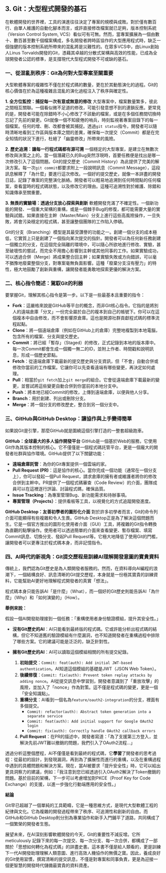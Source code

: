 ## 3. Git：大型程式開發的基石

在軟體開發的世界裡，工具的演進往往決定了專案的規模與成敗。對於僅有數百行、由單人維護的自動化腳本而言，或許直接修改檔案就已足夠，版本控制系統（Version Control System, VCS）看似可有可無。然而，當專案擴展為一個由數十、數百甚至數千個檔案構成，多名開發者跨時區協作的大型應用程式時，缺乏一個強健的版本控制系統所帶來的混亂將是災難性的。在眾多VCS中，由Linux創始人Linus Torvalds開發的Git，憑藉其卓越的分散式架構與高效的性能，已成為全球開發者公認的標準，是支撐現代大型程式開發不可或缺的基石。

### 一、從混亂到秩序：Git為何對大型專案至關重要

大型軟體專案的複雜性不僅在於程式碼的數量，更在於其動態演化的過程。Git的核心價值在於為這種複雜且混亂的演化過程注入了秩序與確定性。

**1. 全方位監控：捕捉每一次有意或無意的修改**
大型專案中，檔案數量繁多，彼此之間相互關聯。一個看似微不足道的修改，可能引發意想不到的連鎖反應。更常見的是，開發者可能在除錯時不小心修改了不該動的檔案，或是在多個任務間切換時忘記了先前的變更。Git就像一個不知疲倦的哨兵，時刻監視著專案目錄下的每一個檔案。任何的增、刪、改都會被其捕捉。透過`git status`指令，開發者可以隨時清晰地看到工作區與版本庫之間的差異，確保每一次提交（Commit）都是在完全知情的狀況下進行，杜絕了「幽靈修改」所帶來的風險。

**2. 歷史追溯：讓每一行程式碼都有源可溯**
一個穩定的大型專案，是建立在無數次修改與決策之上的。當一個潛藏已久的Bug突然浮現時，首要任務便是找出是哪一次修改引入了這個問題。Git的提交歷史（Commit History）為此提供了完美的解決方案。每一次`git commit`都要求附上一段說明訊息（Commit Message），這段訊息解釋了「為什麼」要進行這次修改。一個好的提交歷史，就像一本詳盡的開發日誌，記錄了專案的完整演化脈絡。開發者可以輕易地追溯到任何時間點的任何檔案，查看當時的程式碼狀態，以及修改它的理由。這種可追溯性對於維護、除錯和知識傳承至關重要。

**3. 無畏的實驗場：透過分支放心探索與創新**
軟體開發充滿了不確定性。一個新功能的開發、一個重大架構的重構，或是一個棘手Bug的修復，都可能需要大量的實驗與試錯。如果直接在主幹（Master/Main）分支上進行這些高風險操作，一旦失敗，將會污染穩定的程式碼，甚至讓整個團隊的工作陷入停頓。

Git的分支（Branching）模型是其最受讚譽的功能之一。創建一個分支的成本極低，它實質上只是創建了一個指向某次提交的指針。開發者可以為任何新任務創建一個獨立的分支，在這個完全隔離的環境中，可以隨心所欲地進行修改、實驗，甚至破壞性的嘗試，而完全不用擔心影響到主幹或其他同事的工作。如果實驗成功，可以透過合併（Merge）將成果整合回主幹；如果實驗失敗或方向錯誤，可以毫不猶豫地廢棄整個分支，對專案毫無負面影響。這種「廢棄分支沒有壓力」的特性，極大地鼓勵了創新與重構，讓開發者能勇敢地探索更優的解決方案。

### 二、核心指令簡述：駕馭Git的利器

要掌握Git，理解其核心指令是第一步。以下是一些最基本且重要的指令：

*   **Fork**：這嚴格來說是GitHub等平台的概念，而非Git核心指令。它指的是將別人的遠端倉庫「分叉」一份完全屬於自己的複本到自己的帳號下。你可以在這個複本中自由修改，而不會影響原倉庫。這也是開源社群貢獻程式碼的標準流程起點。
*   **Clone**：將一個遠端倉庫（例如在GitHub上的倉庫）完整地複製到本地電腦，包含所有的檔案、分支與提交歷史。
*   **Commit**：將已經「暫存」（Staged）的修改，正式記錄到本地的版本庫中。每一次Commit都會生成一個獨一無二的ID，並附上作者、時間戳和說明訊息，形成一個歷史節點。
*   **Fetch**：從遠端倉庫下載最新的提交歷史與分支資訊，但「不會」自動合併或修改你當前的工作檔案。它讓你可以先查看遠端有哪些變更，再決定如何處理。
*   **Pull**：相當於`git fetch`加上`git merge`的組合。它會從遠端倉庫下載最新的變更，並嘗試將這些變更自動合併到你當前的本地分支中。
*   **Push**：將本地已經Commit的修改，上傳到遠端倉庫，以便與他人分享。
*   **Branch**：用於創建、列出或刪除分支。
*   **Merge**：將一個分支的修改歷史，整合到另一個分支中。

### 三、GitHub與GitHub Desktop：讓協作與上手變得簡單

如果說Git是引擎，那麼GitHub就是圍繞這個引擎打造的一整套超級跑車。

**GitHub：全球最大的多人協作開發平台**
GitHub是一個基於Web的服務，它使用Git作為其版本控制的核心。它不僅僅是一個程式碼託管平台，更是一個龐大的開發者社群與協作環境。GitHub提供了以下關鍵功能：

*   **遠端倉庫託管**：為你的Git專案提供一個雲端的家。
*   **Pull Request (PR)**：這是協作的核心。當你完成一個功能（通常在一個分支上），你可以發起一個Pull Request，請求倉庫的擁有者或維護者將你的修改合併到主幹中。PR提供了一個程式碼審查（Code Review）的介面，團隊成員可以在這裡逐行評論、討論程式碼，確保品質。
*   **Issue Tracking**：為專案管理Bug、新功能需求和待辦事項。
*   **專案管理（Projects）**：提供看板等工具，以視覺化的方式追蹤開發進度。

**GitHub Desktop：友善初學者的圖形化介面**
對於許多初學者而言，Git的命令列介面可能顯得有些複雜和令人生畏。GitHub Desktop正是為了解決這個問題而生。它是一個官方推出的圖形化使用者介面（GUI）工具，將複雜的Git指令轉換為直觀的點擊操作。使用者可以透過簡單的介面來查看變更、暫存檔案、填寫Commit訊息、切換分支、發起Pull Request等。它極大地降低了使用Git的門檻，讓開發者可以更專注於程式碼本身，而非記憶指令。

### 四、AI時代的新視角：Git提交歷程是訓練AI理解開發意圖的寶貴資料

傳統上，我們認為Git歷史是為人類開發者服務的。然而，在資料導向AI編程的浪潮下，一個結構良好、訊息清晰的Git提交歷程，本身就是一份極其寶貴的訓練資料，它能幫助AI更好地理解程式開發者的真實「想法」。

程式碼本身只能告訴AI「是什麼」（What），而一個好的Git歷史則能告訴AI「為什麼」（Why）和「如何演變的」（How）。

**舉例來說：**

假設一個AI開發助理接到一個任務：「重構使用者身份驗證模組，提升其安全性。」

*   **沒有Git歷史的AI**：AI只能看到最終版的程式碼。它或許能分析出程式碼的結構，但它不知道舊的驗證模組有什麼漏洞，也不知道開發者在重構過程中排除了哪些方案。它的建議可能是泛泛的，缺乏針對性。

*   **擁有Git歷史的AI**：AI可以讀取這個模組相關的所有提交紀錄。
    1.  **初始提交**：`Commit: feat(auth): Add initial JWT-based authentication`。AI知道這個模組的基礎是JWT（JSON Web Token）。
    2.  **後續修復**：`Commit: fix(auth): Prevent token replay attacks by adding nonce`。AI從提交訊息中學習到，開發者意識到了「重放攻擊」的風險，並加入了「nonce」作為對策。這不僅是程式碼的變更，更是一個「安全知識點」。
    3.  **重構分支**：AI看到一個名為`feature/oauth2-integration`的分支，裡面有多個提交。
        *   `Commit: refactor(auth): Abstract token generation into a separate service`
        *   `Commit: feat(auth): Add initial support for Google OAuth2 login`
        *   `Commit: fix(auth): Correctly handle OAuth2 callback errors`
    4.  **Pull Request**：在PR的描述中，開發者寫道：「為了支援第三方登入，並解決先前JWT難以撤銷的問題，我們引入了OAuth2流程...」

透過分析這整個歷程，AI不僅僅是看到最終的程式碼，它**學習**了開發者的思考過程：從最初的設計，到發現漏洞，再到為了擴展性而進行的重構，以及在重構過程中遇到的具體問題和解決方案。現在，當AI被要求「提升安全性」時，它可以給出更具洞察力的建議，例如：「我注意到您已經透過引入OAuth2解決了Token撤銷的問題。基於目前的架構，下一步可以考慮增加對PKCE（Proof Key for Code Exchange）的支援，以進一步強化行動端應用的安全性。」

**結論**

Git早已超越了一個單純的工具範疇，它是一種思維方式，是現代大型軟體工程的紀律與文化。它為複雜的開發過程帶來了秩序、可追溯性和創新的自由。而GitHub和GitHub Desktop則分別為專業協作和新手入門鋪平了道路，共同構成了一個繁榮的開發者生態。

展望未來，在AI深刻影響軟體開發的今天，Git的重要性不減反增。它所 meticulously 記錄下來的每一次提交、每一次分支、每一次合併，都構成了一部關於「思想如何轉化為程式碼」的詳盡史書。這本書不僅是給人類看的，更是訓練下一代AI開發助理理解人類意圖、進行高效人機協作的無價之寶。因此，養成良好的Git使用習慣，撰寫清晰的提交訊息，不僅是對專案和同事負責，更是為迎接一個更智慧的開發時代儲備最寶貴的資料資產。
